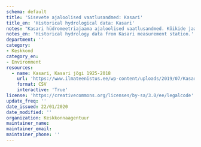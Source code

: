 ```yaml
---
schema: default
title: 'Sisevete ajaloolised vaatlusandmed: Kasari'
title_en: 'Historical hydrological data: Kasari'
notes: "Kasari hüdromeetriajaama ajaloolised vaatlusandmed. Kõikide jaamade andmed on Riigi Ilmateenistuse <a href=\"http://www.ilmateenistus.ee/siseveed/ajaloolised-vaatlusandmed/\">kodulehelt</a> tasuta kõigile kättesaadavad. Arvutatud on pikaajalised keskmised ja ajaloolised maksimaalsed/minimaalsed vooluhulgad."
notes_en: 'Historical hydrology data from Kasari measurement station.'
department: ''
category:
- Keskkond
category_en:
- Environment
resources:
  - name: Kasari, Kasari jõgi 1925-2018
    url: 'https://www.ilmateenistus.ee/wp-content/uploads/2019/07/Kasari-1925-2018.csv'
    format: CSV
    interactive: 'True'
license: 'https://creativecommons.org/licenses/by-sa/3.0/ee/legalcode'
update_freq: ''
date_issued: 22/01/2020
date_modified: ''
organization: Keskkonnaagentuur
maintainer_name: 
maintainer_email:
maintainer_phone: ''
---
```

